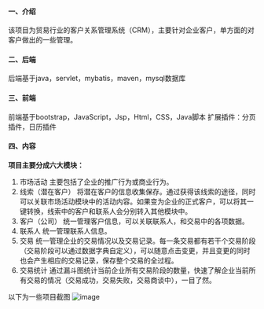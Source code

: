 
#### 一、介绍
该项目为贸易行业的客户关系管理系统（CRM），主要针对企业客户，单方面的对客户做出的一些管理。
#### 二、后端
后端基于java，servlet，mybatis，maven，mysql数据库
#### 三、前端
前端基于bootstrap，JavaScript，Jsp，Html，CSS，Java脚本
扩展插件：分页插件，日历插件
#### 四、内容
**项目主要分成六大模块：**
1. 市场活动
主要包括了企业的推广行为或商业行为。
2. 线索（潜在客户）
将潜在客户的信息收集保存。通过获得该线索的途径，同时可以关联市场活动模块中的活动内容。如果变为企业的正式客户，可以将其一键转换，线索中的客户和联系人会分别转入其他模块中。
3. 客户（公司）
统一管理客户信息，可以关联联系人，和交易中的各项数据。
4. 联系人
统一管理联系人信息。
5. 交易
统一管理企业的交易情况以及交易记录。每一条交易都有若干个交易阶段（交易阶段可以通过数据字典自定义），可以随意点击变更，并且变更的同时也会产生相应的交易记录，保存整个交易的全过程。
6. 交易统计
通过漏斗图统计当前企业所有交易阶段的数量，快速了解企业当前所有交易的情况（交易成功，交易失败，交易商谈中），一目了然。

以下为一些项目截图
![image](https://github.com/Roxic-stackoverflowerror/RoxicProject/tree/master/crm/images/1.png)
